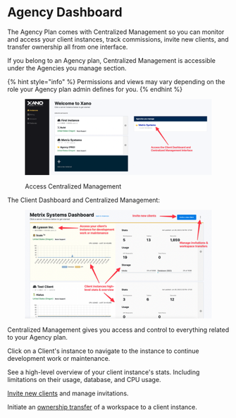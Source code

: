 # Agency Dashboard

The Agency Plan comes with Centralized Management so you can monitor and access your client instances, track commissions, invite new clients, and transfer ownership all from one interface.&#x20;

If you belong to an Agency plan, Centralized Management is accessible under the Agencies you manage section.

{% hint style="info" %}
Permissions and views may vary depending on the role your Agency plan admin defines for you.
{% endhint %}

<figure><img src="../../.gitbook/assets/CleanShot 2023-06-26 at 11.09.15.png" alt=""><figcaption><p>Access Centralized Management</p></figcaption></figure>

The Client Dashboard and Centralized Management:

<figure><img src="../../.gitbook/assets/CleanShot 2023-06-26 at 14.45.35.png" alt=""><figcaption></figcaption></figure>

Centralized Management gives you access and control to everything related to your Agency plan.

Click on a Client's instance to navigate to the instance to continue development work or maintenance.&#x20;

See a high-level overview of your client instance's stats. Including limitations on their usage, database, and CPU usage.

[Invite new clients](broken-reference) and manage invitations.

Initiate an [ownership transfer](broken-reference) of a workspace to a client instance.
